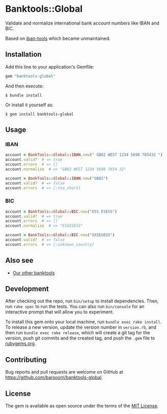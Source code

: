 # Banktools::Global

Validate and normalize international bank account numbers like IBAN and BIC.

Based on [iban-tools](https://github.com/iulianu/iban-tools) which became unmaintained.

## Installation

Add this line to your application's Gemfile:

```ruby
gem "banktools-global"
```

And then execute:

    $ bundle install

Or install it yourself as:

    $ gem install banktools-global

## Usage

### IBAN

```ruby
account = BankTools::Global::IBAN.new(" GB82 WEST 1234 5698 765432 ")
account.valid?  # => true
account.errors  # => []
account.normalize  # => "GB82 WEST 1234 5698 7654 32"

account = BankTools::Global::IBAN.new("GB82")
account.valid?  # => false
account.errors  # => [:too_short]
```

### BIC

```ruby
account = BankTools::Global::BIC.new("ESS ESESS")
account.valid?  # => true
account.errors  # => []
account.normalize  # => "ESSESESS"

account = BankTools::Global::BIC.new("XXSESESS")
account.valid?  # => false
account.errors  # => [:unknown_country]
```

## Also see

* [Our other banktools](https://github.com/barsoom?q=banktools)

## Development

After checking out the repo, run `bin/setup` to install dependencies. Then, run `rake spec` to run the tests. You can also run `bin/console` for an interactive prompt that will allow you to experiment.

To install this gem onto your local machine, run `bundle exec rake install`. To release a new version, update the version number in `version.rb`, and then run `bundle exec rake release`, which will create a git tag for the version, push git commits and the created tag, and push the `.gem` file to [rubygems.org](https://rubygems.org).

## Contributing

Bug reports and pull requests are welcome on GitHub at https://github.com/barsoom/banktools-global.

## License

The gem is available as open source under the terms of the [MIT License](https://opensource.org/licenses/MIT).
